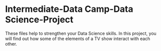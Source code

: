 # Intermediate-Data Camp-Data Science-Project
These files help to strengthen your Data Science skills.
In this project, you will find out how some of the elements of a TV show interact with each other.
